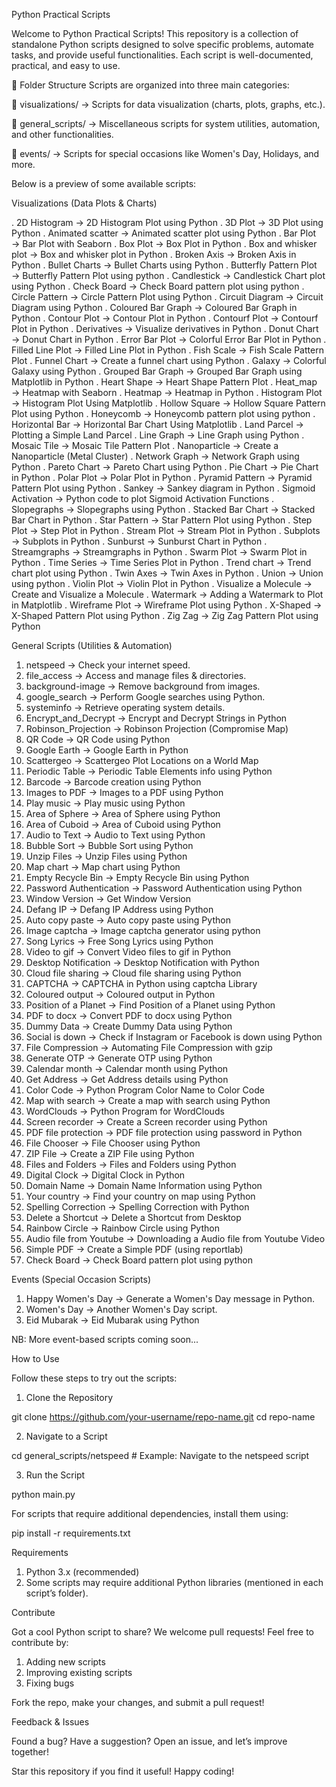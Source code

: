 Python Practical Scripts

Welcome to Python Practical Scripts! This repository is a collection of standalone Python scripts designed to solve specific problems, automate tasks, and provide useful functionalities. Each script is well-documented, practical, and easy to use.

📁 Folder Structure
Scripts are organized into three main categories:

📂 visualizations/ → Scripts for data visualization (charts, plots, graphs, etc.).

📂 general_scripts/ → Miscellaneous scripts for system utilities, automation, and other functionalities.

📂 events/ → Scripts for special occasions like Women's Day, Holidays, and more.

Below is a preview of some available scripts:

Visualizations (Data Plots & Charts)

. 2D Histogram → 2D Histogram Plot using Python
. 3D Plot → 3D Plot using Python
. Animated scatter → Animated scatter plot using Python
. Bar Plot → Bar Plot with Seaborn
. Box Plot → Box Plot in Python
. Box and whisker plot → Box and whisker plot in Python
. Broken Axis → Broken Axis in Python
. Bullet Charts → Bullet Charts using Python
. Butterfly Pattern Plot → Butterfly Pattern Plot using python
. Candlestick → Candlestick Chart plot using Python
. Check Board → Check Board pattern plot using python
. Circle Pattern → Circle Pattern Plot using Python
. Circuit Diagram → Circuit Diagram using Python
. Coloured Bar Graph → Coloured Bar Graph in Python
. Contour Plot → Contour Plot in Python
. Contourf Plot → Contourf Plot in Python
. Derivatives → Visualize derivatives in Python
. Donut Chart → Donut Chart in Python
. Error Bar Plot → Colorful Error Bar Plot in Python
. Filled Line Plot → Filled Line Plot in Python
. Fish Scale → Fish Scale Pattern Plot
. Funnel Chart → Create a funnel chart using Python
. Galaxy → Colorful Galaxy using Python
. Grouped Bar Graph → Grouped Bar Graph using Matplotlib in Python
. Heart Shape → Heart Shape Pattern Plot
. Heat_map → Heatmap with Seaborn
. Heatmap → Heatmap in Python
. Histogram Plot → Histogram Plot Using Matplotlib
. Hollow Square → Hollow Square Pattern Plot using Python
. Honeycomb → Honeycomb pattern plot using python
. Horizontal Bar → Horizontal Bar Chart Using Matplotlib
. Land Parcel → Plotting a Simple Land Parcel
. Line Graph → Line Graph using Python
. Mosaic Tile → Mosaic Tile Pattern Plot
. Nanoparticle → Create a Nanoparticle (Metal Cluster)
. Network Graph → Network Graph using Python
. Pareto Chart → Pareto Chart using Python
. Pie Chart → Pie Chart in Python
. Polar Plot → Polar Plot in Python
. Pyramid Pattern → Pyramid Pattern Plot using Python
. Sankey → Sankey diagram in Python
. Sigmoid Activation → Python code to plot Sigmoid Activation Functions
. Slopegraphs → Slopegraphs using Python
. Stacked Bar Chart → Stacked Bar Chart in Python
. Star Pattern → Star Pattern Plot using Python
. Step Plot → Step Plot in Python
. Stream Plot → Stream Plot in Python
. Subplots → Subplots in Python
. Sunburst → Sunburst Chart in Python
. Streamgraphs → Streamgraphs in Python
. Swarm Plot → Swarm Plot in Python
. Time Series → Time Series Plot in Python
. Trend chart → Trend chart plot using Python
. Twin Axes → Twin Axes in Python
. Union → Union using python
. Violin Plot → Violin Plot in Python
. Visualize a Molecule → Create and Visualize a Molecule
. Watermark → Adding a Watermark to Plot in Matplotlib
. Wireframe Plot → Wireframe Plot using Python
. X-Shaped → X-Shaped Pattern Plot using Python
. Zig Zag → Zig Zag Pattern Plot using Python

General Scripts (Utilities & Automation)

1. netspeed → Check your internet speed.
2. file_access → Access and manage files & directories.
3. background-image → Remove background from images.
4. google_search → Perform Google searches using Python.
5. systeminfo → Retrieve operating system details.
6. Encrypt_and_Decrypt → Encrypt and Decrypt Strings in Python
7. Robinson_Projection → Robinson Projection (Compromise Map)
8. QR Code → QR Code using Python
9. Google Earth → Google Earth in Python
10. Scattergeo → Scattergeo Plot Locations on a World Map
11. Periodic Table → Periodic Table Elements info using Python
12. Barcode → Barcode creation using Python
13. Images to PDF → Images to a PDF using Python
14. Play music → Play music using Python
15. Area of Sphere → Area of Sphere using Python
16. Area of Cuboid → Area of Cuboid using Python
17. Audio to Text → Audio to Text using Python
18. Bubble Sort → Bubble Sort using Python
19. Unzip Files → Unzip Files using Python
20. Map chart → Map chart using Python
21. Empty Recycle Bin → Empty Recycle Bin using Python
22. Password Authentication → Password Authentication using Python
23. Window Version → Get Window Version
24. Defang IP → Defang IP Address using Python
25. Auto copy paste → Auto copy paste using Python
26. Image captcha → Image captcha generator using python
27. Song Lyrics → Free Song Lyrics using Python
28. Video to gif → Convert Video files to gif in Python
29. Desktop Notification → Desktop Notification with Python
30. Cloud file sharing → Cloud file sharing using Python
31. CAPTCHA → CAPTCHA in Python using captcha Library
32. Coloured output → Coloured output in Python
33. Position of a Planet → Find Position of a Planet using Python
34. PDF to docx → Convert PDF to docx using Python
35. Dummy Data → Create Dummy Data using Python
36. Social is down → Check if Instagram or Facebook is down using Python
37. File Compression → Automating File Compression with gzip
38. Generate OTP → Generate OTP using Python
39. Calendar month → Calendar month using Python
40. Get Address → Get Address details using Python
41. Color Code → Python Program Color Name to Color Code
42. Map with search → Create a map with search using Python
43. WordClouds → Python Program for WordClouds
44. Screen recorder → Create a Screen recorder using Python
45. PDF file protection → PDF file protection using password in Python
46. File Chooser → File Chooser using Python
47. ZIP File → Create a ZIP File using Python
48. Files and Folders → Files and Folders using Python
49. Digital Clock → Digital Clock in Python
50. Domain Name → Domain Name Information using Python
51. Your country → Find your country on map using Python
52. Spelling Correction → Spelling Correction with Python
53. Delete a Shortcut → Delete a Shortcut from Desktop
54. Rainbow Circle → Rainbow Circle using Python
55. Audio file from Youtube → Downloading a Audio file from Youtube Video
56. Simple PDF → Create a Simple PDF (using reportlab)
57. Check Board → Check Board pattern plot using python

Events (Special Occasion Scripts)

1. Happy Women's Day → Generate a Women's Day message in Python.
2. Women's Day → Another Women's Day script.
3. Eid Mubarak → Eid Mubarak using Python

NB: More event-based scripts coming soon...

How to Use

Follow these steps to try out the scripts:

1. Clone the Repository

git clone https://github.com/your-username/repo-name.git
cd repo-name

2. Navigate to a Script

cd general_scripts/netspeed # Example: Navigate to the netspeed script

3. Run the Script

python main.py

For scripts that require additional dependencies, install them using:

pip install -r requirements.txt

Requirements

1. Python 3.x (recommended)
2. Some scripts may require additional Python libraries (mentioned in each script’s folder).

Contribute

Got a cool Python script to share? We welcome pull requests! Feel free to contribute by:

1. Adding new scripts
2. Improving existing scripts
3. Fixing bugs

Fork the repo, make your changes, and submit a pull request!

Feedback & Issues

Found a bug? Have a suggestion? Open an issue, and let’s improve together!

Star this repository if you find it useful! Happy coding!
